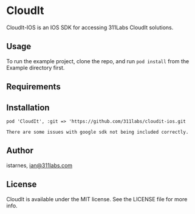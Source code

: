 # CloudIt

CloudIt-IOS is an IOS SDK for accessing 311Labs CloudIt solutions.

## Usage

To run the example project, clone the repo, and run `pod install` from the Example directory first.

## Requirements

## Installation

    pod 'CloudIt', :git => 'https://github.com/311labs/cloudit-ios.git
    
    There are some issues with google sdk not being included correctly.
    
## Author

istarnes, ian@311labs.com

## License

CloudIt is available under the MIT license. See the LICENSE file for more info.

